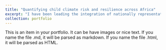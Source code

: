 ```yaml
---
title: "Quantifying child climate risk and resilience across Africa"
excerpt: "I have been leading the integration of nationally representative child development data (MICS & DHS), with gridded population counts (WorldPop), and satellite-based climate observations (Google Earth Engine) to generate subnational estimates of the number of children exposed to floods, droughts, and heatwaves, as well as those who simultaneously lack access to improved water and sanitation, are undernourished, and unvaccinated.<br/><img src='/images/Portfolio 1.png'>"
collection: portfolio
---
```


This is an item in your portfolio. It can be have images or nice text. If you name the file .md, it will be parsed as markdown. If you name the file .html, it will be parsed as HTML. 
